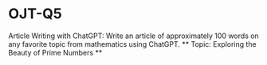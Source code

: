 # OJT-Q5
Article Writing with ChatGPT: Write an article of approximately 100 words on any favorite topic from mathematics using ChatGPT.
** Topic: Exploring the Beauty of Prime Numbers **
